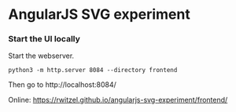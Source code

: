 # AngularJS SVG experiment

### Start the UI locally

Start the webserver.

```commandline
python3 -m http.server 8084 --directory frontend
```

Then go to http://localhost:8084/

Online: https://rwitzel.github.io/angularjs-svg-experiment/frontend/
